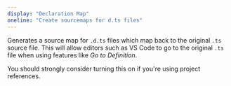 ```yaml
---
display: "Declaration Map"
oneline: "Create sourcemaps for d.ts files"
---
```


Generates a source map for `.d.ts` files which map back to the original `.ts` source file.
This will allow editors such as VS Code to go to the original `.ts` file when using features like _Go to Definition_.

You should strongly consider turning this on if you're using project references.
